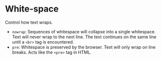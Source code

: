# White-space

Control how text wraps.

- `nowrap`: Sequences of whitespace will collapse into a single whitespace. Text will never wrap to the next line. The text continues on the same line until a `<br>` tag is encountered.
- `pre`: Whitespace is preserved by the browser. Text will only wrap on line breaks. Acts like the `<pre>` tag in HTML.
